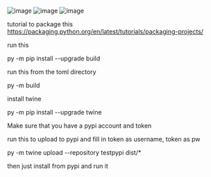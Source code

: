 
![image](https://user-images.githubusercontent.com/52888356/234033338-80ff5e2f-3c73-413b-aee2-8cf40d36bcaf.png)
![image](https://user-images.githubusercontent.com/52888356/234033384-8bea4f75-ed85-4fd0-a7e6-6702b96821fd.png)
![image](https://user-images.githubusercontent.com/52888356/234033410-1a7c0154-f466-4687-a3f5-f82c36495d78.png)



tutorial to package this https://packaging.python.org/en/latest/tutorials/packaging-projects/

run this

py -m pip install --upgrade build

run this from the toml directory

py -m build

install twine

py -m pip install --upgrade twine

Make sure that you have a pypi account and token

run this to upload to pypi and fill in token as username, token as pw

py -m twine upload --repository testpypi dist/*

then just install from pypi and run it
